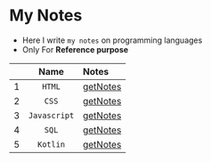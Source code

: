 # My Notes
- Here I write `my notes` on programming languages
- Only For **Reference purpose**

||Name|Notes|
|:-:|:-:|:-|
|1|`HTML`|[getNotes](https://github.com/iamrahulkumar052/my-notes/tree/main/HTML)|
|2|`CSS`|[getNotes](https://github.com/iamrahulkumar052/my-notes/tree/main/CSS)|
|3|`Javascript`|[getNotes](https://github.com/iamrahulkumar052/my-notes/tree/main/JavaScript)|
|4|`SQL`|[getNotes](https://github.com/iamrahulkumar052/my-notes/tree/main/SQL)|
|5|`Kotlin`|[getNotes](https://github.com/iamrahulkumar052/my-notes/tree/main/Kotlin)|
